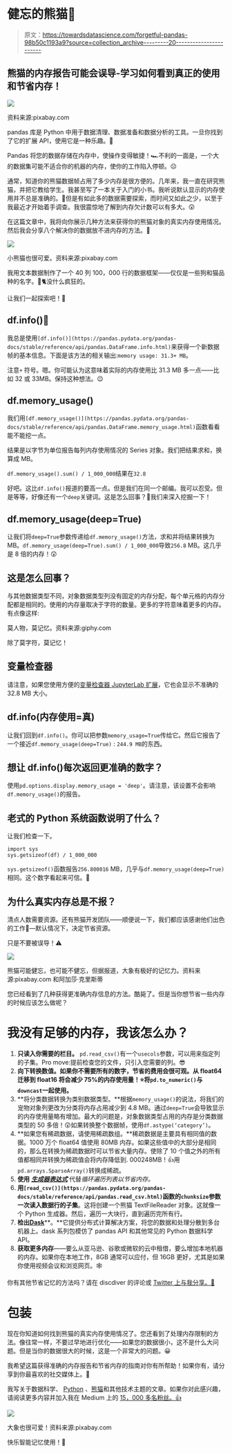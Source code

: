 # 健忘的熊猫🐼

> 原文：<https://towardsdatascience.com/forgetful-pandas-98b50c1193a9?source=collection_archive---------20----------------------->

## 熊猫的内存报告可能会误导-学习如何看到真正的使用和节省内存！

![](img/4d9b6ed49d34531301144468a4c4477b.png)

资料来源:pixabay.com

pandas 库是 Python 中用于数据清理、数据准备和数据分析的工具。一旦你找到了它的扩展 API，使用它是一种乐趣。🎉

Pandas 将您的数据存储在内存中，使操作变得敏捷！🏎不利的一面是，一个大的数据集可能不适合你的机器的内存，使你的工作陷入停顿。☹️

通常，知道你的熊猫数据帧占用了多少内存是很方便的。几年来，我一直在研究熊猫，并把它教给学生。我甚至写了一本关于入门的小书。我听说默认显示的内存使用并不总是准确的。🤔但是有如此多的数据需要探索，而时间又如此之少，以至于我最近才开始着手调查。我很震惊地了解到内存欠计数可以有多大。😲

在这篇文章中，我将向你展示几种方法来获得你的熊猫对象的真实内存使用情况。然后我会分享八个解决你的数据放不进内存的方法。🎉

![](img/402070c1fb7f03d21d852597f475d157.png)

小熊猫也很可爱。资料来源:pixabay.com

我用文本数据制作了一个 40 列 100，000 行的数据框架——仅仅是一些狗和猫品种的名字。🐶🐈没什么疯狂的。

让我们一起探索吧！🚀

## df.info()🔎

我总是使用`[df.info()](https://pandas.pydata.org/pandas-docs/stable/reference/api/pandas.DataFrame.info.html)`来获得一个新数据帧的基本信息。下面是该方法的相关输出:`memory usage: 31.3+ MB`。

注意`+` 符号。嗯。你可能认为这意味着实际的内存使用比 31.3 MB 多一点——比如 32 或 33MB。保持这种想法。😉

## df.memory_usage()

我们用`[df.memory_usage()](https://pandas.pydata.org/pandas-docs/stable/reference/api/pandas.DataFrame.memory_usage.html)`函数看看能不能挖一点。

结果是以字节为单位报告每列内存使用情况的 Series 对象。我们把结果求和，换算成 MB。

`df.memory_usage().sum() / 1_000_000`结果在`32.8`

好吧。这比`df.info()`报道的要高一点。但是我们在同一个邮编。我可以忍受。但是等等，好像还有一个`deep`关键词。这是怎么回事？🤔我们来深入挖掘一下！

## df.memory_usage(deep=True)

让我们将`deep=True`参数传递给`df.memory_usage()`方法，求和并将结果转换为 MB。`df.memory_usage(deep=True).sum() / 1_000_000`导致`256.8` MB。这几乎是 8 倍的内存！😲

## 这是怎么回事？

与其他数据类型不同，对象数据类型列没有固定的内存分配，每个单元格的内存分配都是相同的。使用的内存量取决于字符的数量。更多的字符意味着更多的内存。有点像这样:

莫人物，莫记忆。资料来源:giphy.com

除了莫字符，莫记忆！

## 变量检查器

请注意，如果您使用方便的[变量检查器 JupyterLab 扩展](https://github.com/lckr/jupyterlab-variableInspector)，它也会显示不准确的 32.8 MB 大小。

## df.info(内存使用=真)

让我们回到`df.info()`。你可以把参数`memory_usage=True`传给它。然后它报告了一个接近`df.memory_usage(deep=True)` : `244.9 MB`的东西。

## 想让 df.info()每次返回更准确的数字？

使用`pd.options.display.memory_usage = 'deep'`。请注意，该设置不会影响`df.memory_usage()`的报告。

## 老式的 Python 系统函数说明了什么？

让我们检查一下。

```
import sys
sys.getsizeof(df) / 1_000_000
```

`sys.getsizeof()`函数报告`256.800016` MB，几乎与`df.memory_usage(deep=True)`相同。这个数字看起来可信。🎉

## 为什么真实内存总是不报？

清点人数需要资源。还有熊猫开发团队——顺便说一下，我们都应该感谢他们出色的工作👏—默认情况下，决定节省资源。

只是不要被误导！⚠️

![](img/e9faedf96d0425521fd6f2af9f72fb32.png)

熊猫可能健忘，也可能不健忘，但据报道，大象有极好的记忆力。资料来源:pixabay.com 和阿加莎·克里斯蒂

您已经看到了几种获得更准确内存信息的方法。酷毙了。但是当你想节省一些内存的时候应该怎么做呢？

# 我没有足够的内存，我该怎么办？

1.  **只读入你需要的栏目。** `pd.read_csv()`有一个`usecols`参数，可以用来指定列的子集。Pro move:提前检查您的文件，只引入您需要的列。😎
2.  **向下转换数值。如果你不需要所有的数字，节省的费用会很可观。从 float64 迁移到 float16 将会减少 75%的内存使用量！⭐️将`pd.to_numeric()`与`downcast`一起使用。**
3.  **将分类数据转换为类别数据类型。**根据`memory_usage()`的说法，将我们的宠物对象列更改为分类将内存占用减少到 4.8 MB。通过`deep=True`会导致显示的内存使用量略有增加。最大的问题是，对象数据类型占用的内存是分类数据类型的 50 多倍！😲如果转换整个数据帧，使用`df.astype(‘category’)`。
4.  **如果您有稀疏数据，请使用稀疏数组。**稀疏数据是主要具有相同值的数据。1000 万个 float64 值使用 80MB 内存。如果这些值中的大部分是相同的，那么在转换为稀疏数据时可以节省大量内存。使除了 10 个值之外的所有值都相同并转换为稀疏值会将内存降低到. 000248MB！👍用`pd.arrays.SparseArray()`转换成稀疏。
5.  **使用** [***生成器表达式***](https://www.python.org/dev/peps/pep-0289/) 代替*循环遍历列表以节省内存。*
6.  **用`[read_csv()](https://pandas.pydata.org/pandas-docs/stable/reference/api/pandas.read_csv.html)`函数的`chunksize`参数一次读入数据行的子集**。这将创建一个熊猫 TextFileReader 对象。这就像一个 Python 生成器。然后，遍历一大块行，直到遍历完所有行。
7.  **检出**[**Dask**](https://dask.org/)**。**它提供分布式计算解决方案，将您的数据和处理分散到多台机器上。dask 系列包模仿了 pandas API 和其他常见的 Python 数据科学 API。
8.  **获取更多内存**——要么从亚马逊、谷歌或微软的云中租借，要么增加本地机器的内存。如果你在本地工作，8GB 通常可以应付，但 16GB 更好，尤其是如果你使用视频会议和浏览网页。🕸

你有其他节省记忆的方法吗？请在 discdiver 的评论或 [Twitter 上与我分享。📣](https://twitter.com/discdiver)

# 包装

现在你知道如何找到熊猫的真实内存使用情况了。您还看到了处理内存限制的方法。像往常一样，不要过早地进行优化——如果您的数据很小，这不是什么大问题。但是当你的数据很大的时候，这是一个非常大的问题。😀

我希望这篇获得准确的内存报告和节省内存的指南对你有所帮助！如果你有，请分享到你最喜欢的社交媒体上。🎉

我写关于数据科学、 [Python](https://memorablepython.com/) 、[熊猫](https://memorablepandas.com)和其他技术主题的文章。如果你对此感兴趣，请阅读更多内容并加入我在 Medium 上的 [15，000 多名粉丝。👍](https://jeffhale.medium.com/)

![](img/f752f920d0797d028065848e6fdef7e7.png)

大象也很可爱！资料来源:pixabay.com

快乐智能记忆使用！🧠